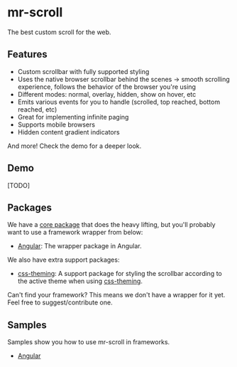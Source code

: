 # mr-scroll

The best custom scroll for the web.

## Features

- Custom scrollbar with fully supported styling
- Uses the native browser scrollbar behind the scenes -> smooth scrolling experience, follows the behavior of the browser you're using
- Different modes: normal, overlay, hidden, show on hover, etc
- Emits various events for you to handle (scrolled, top reached, bottom reached, etc)
- Great for implementing infinite paging
- Supports mobile browsers
- Hidden content gradient indicators

And more! Check the demo for a deeper look.

## Demo

[TODO]

## Packages

We have a [core package](./packages/core) that does the heavy lifting, but you'll probably want to use a framework wrapper from below:

- [Angular](./packages/angular): The wrapper package in Angular.

We also have extra support packages:

- [css-theming](./packages/css-theming): A support package for styling the scrollbar according to the active theme when using [css-theming](https://github.com/mrahhal/css-theming).

Can't find your framework? This means we don't have a wrapper for it yet. Feel free to suggest/contribute one.

## Samples

Samples show you how to use mr-scroll in frameworks.

- [Angular](./samples/angular)
